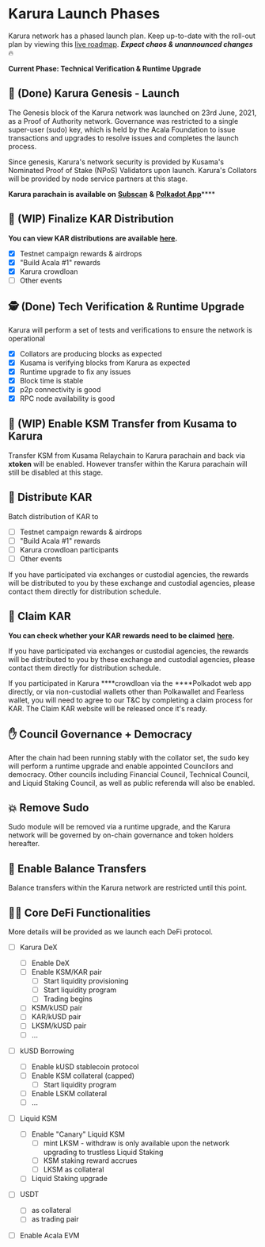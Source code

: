 # Karura Launch Phases

Karura network has a phased launch plan. Keep up-to-date with the roll-out plan by viewing this [live roadmap](https://aca.la/karura-roadmap). _**Expect chaos & unannounced changes**_ 🔥

**Current Phase: Technical Verification & Runtime Upgrade**

## 🚀 \(Done\) Karura Genesis - Launch

The Genesis block of the Karura network was launched on 23rd June, 2021, as a Proof of Authority network. Governance was restricted to a single super-user \(sudo\) key, which is held by the Acala Foundation to issue transactions and upgrades to resolve issues and completes the launch process. 

Since genesis, Karura's network security is provided by Kusama's Nominated Proof of Stake \(NPoS\) Validators upon launch. Karura's Collators will be provided by node service partners at this stage.

**Karura parachain is available on** [**Subscan**](https://karura.subscan.io/) **&** [**Polkadot App**](https://polkadot.js.org/apps/?rpc=wss%3A%2F%2Fkarura.api.onfinality.io%2Fpublic-ws#/explorer)\*\*\*\*

## 🏒 \(WIP\) **Finalize KAR Distribution**

**You can view KAR distributions are available** [**here**](https://distribution.acala.network/)**.**

* [x] Testnet campaign rewards & airdrops
* [x] "Build Acala \#1" rewards
* [x] Karura crowdloan
* [ ] Other events

## 🕵️ \(Done\) Tech Verification & Runtime Upgrade 

Karura will perform a set of tests and verifications to ensure the network is operational

* [x] Collators are producing blocks as expected
* [x] Kusama is verifying blocks from Karura as expected
* [x] Runtime upgrade to fix any issues
* [x] Block time is stable
* [x] p2p connectivity is good
* [x] RPC node availability is good

## 🤹 \(WIP\) Enable KSM Transfer from Kusama to Karura

Transfer KSM from Kusama Relaychain to Karura parachain and back via **xtoken** will be enabled. However transfer within the Karura parachain will still be disabled at this stage.

## 🎯 Distribute KAR

Batch distribution of KAR to 

* [ ] Testnet campaign rewards & airdrops
* [ ] "Build Acala \#1" rewards
* [ ] Karura crowdloan participants
* [ ] Other events 

If you have participated via exchanges or custodial agencies, the rewards will be distributed to you by these exchange and custodial agencies, please contact them directly for distribution schedule. 

## 🎁 Claim KAR

**You can check whether your KAR rewards need to be claimed** [**here**](https://distribution.acala.network/)**.**

If you have participated via exchanges or custodial agencies, the rewards will be distributed to you by these exchange and custodial agencies, please contact them directly for distribution schedule. 

If you participated in Karura ****crowdloan via the ****Polkadot web app directly, or via non-custodial wallets other than Polkawallet and Fearless wallet, you will need to agree to our T&C by completing a claim process for KAR. The Claim KAR website will be released once it's ready.

## ✋ Council Governance + Democracy

After the chain had been running stably with the collator set, the sudo key will perform a runtime upgrade and enable appointed Councilors and democracy. Other councils including Financial Council, Technical Council, and Liquid Staking Council, as well as public referenda will also be enabled.  

## 💥 Remove Sudo

Sudo module will be removed via a runtime upgrade, and the Karura network will be governed by on-chain governance and token holders hereafter. 

## 🚃 Enable Balance Transfers

Balance transfers within the Karura network are restricted until this point. 

## 👩‍🌾 Core DeFi Functionalities

More details will be provided as we launch each DeFi protocol. 

* [ ] Karura DeX
  * [ ] Enable DeX
  * [ ] Enable KSM/KAR pair
    * [ ] Start liquidity provisioning
    * [ ] Start liquidity program
    * [ ] Trading begins
  * [ ] KSM/kUSD pair
  * [ ] KAR/kUSD pair
  * [ ] LKSM/kUSD pair
  * [ ] ...
* [ ] kUSD Borrowing
  * [ ] Enable kUSD stablecoin protocol
  * [ ] Enable KSM collateral \(capped\)
    * [ ] Start liquidity program
  * [ ] Enable LSKM collateral
  * [ ] ...
* [ ] Liquid KSM
  * [ ] Enable "Canary" Liquid KSM
    * [ ] mint LKSM - withdraw is only available upon the network upgrading to trustless Liquid Staking
    * [ ] KSM staking reward accrues 
    * [ ] LKSM as collateral
  * [ ] Liquid Staking upgrade
* [ ] USDT
  * [ ] as collateral
  * [ ] as trading pair
* [ ] Enable Acala EVM





